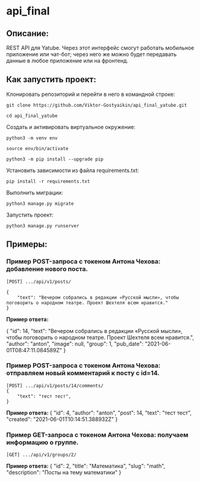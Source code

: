 # api_final

## Описание:

REST API для Yatube. 
Через этот интерфейс смогут работать мобильное приложение или чат-бот; через него же можно будет передавать данные в любое приложение или на фронтенд.

## Как запустить проект:

Клонировать репозиторий и перейти в него в командной строке:

```
git clone https://github.com/Viktor-Gostyaikin/api_final_yatube.git
```

```
cd api_final_yatube
```

Cоздать и активировать виртуальное окружение:

```
python3 -m venv env
```

```
source env/bin/activate
```

```
python3 -m pip install --upgrade pip
```

Установить зависимости из файла requirements.txt:

```
pip install -r requirements.txt
```

Выполнить миграции:

```
python3 manage.py migrate
```

Запустить проект:

```
python3 manage.py runserver
```

## Примеры:

### Пример POST-запроса с токеном Антона Чехова: добавление нового поста.

    [POST] .../api/v1/posts/

    {
        "text": "Вечером собрались в редакции «Русской мысли», чтобы поговорить о народном театре. Проект Шехтеля всем нравится."
    }
    
__Пример ответа:__

{
    "id": 14,
    "text": "Вечером собрались в редакции «Русской мысли», чтобы поговорить о народном театре. Проект Шехтеля всем нравится.",
    "author": "anton",
    "image": null,
    "group": 1,
    "pub_date": "2021-06-01T08:47:11.084589Z"
}


### Пример POST-запроса с токеном Антона Чехова: отправляем новый комментарий к посту с id=14.

    [POST] .../api/v1/posts/14/comments/
    {
        "text": "тест тест",
    } 

__Пример ответа:__
{
    "id": 4,
    "author": "anton",
    "post": 14,
    "text": "тест тест",
    "created": "2021-06-01T10:14:51.388932Z"
} 
### Пример GET-запроса с токеном Антона Чехова: получаем информацию о группе.

    [GET] .../api/v1/groups/2/

__Пример ответа:__
    {
        "id": 2,
        "title": "Математика",
        "slug": "math",
        "description": "Посты на тему математики"
    } 